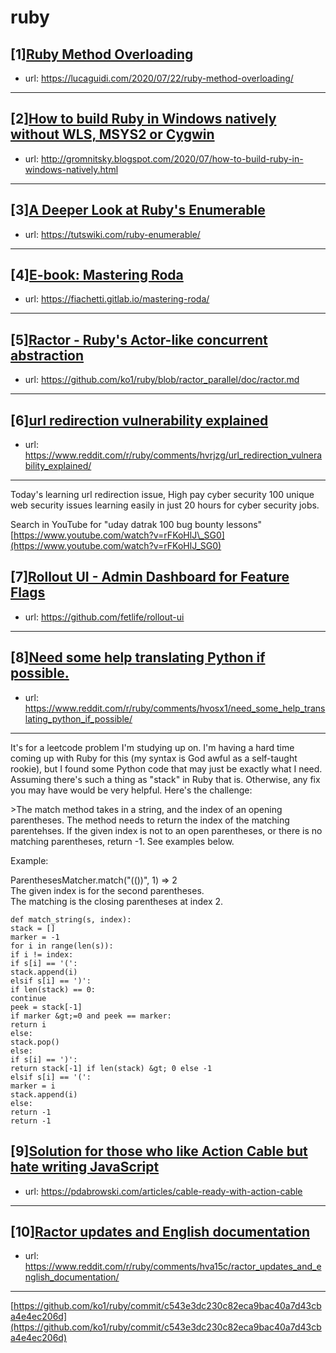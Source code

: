 # ruby
## [1][Ruby Method Overloading](https://www.reddit.com/r/ruby/comments/hvpwll/ruby_method_overloading/)
- url: https://lucaguidi.com/2020/07/22/ruby-method-overloading/
---

## [2][How to build Ruby in Windows natively without WLS, MSYS2 or Cygwin](https://www.reddit.com/r/ruby/comments/hvpgqu/how_to_build_ruby_in_windows_natively_without_wls/)
- url: http://gromnitsky.blogspot.com/2020/07/how-to-build-ruby-in-windows-natively.html
---

## [3][A Deeper Look at Ruby's Enumerable](https://www.reddit.com/r/ruby/comments/hvr9xe/a_deeper_look_at_rubys_enumerable/)
- url: https://tutswiki.com/ruby-enumerable/
---

## [4][E-book: Mastering Roda](https://www.reddit.com/r/ruby/comments/hvjj6j/ebook_mastering_roda/)
- url: https://fiachetti.gitlab.io/mastering-roda/
---

## [5][Ractor - Ruby's Actor-like concurrent abstraction](https://www.reddit.com/r/ruby/comments/hvpwe0/ractor_rubys_actorlike_concurrent_abstraction/)
- url: https://github.com/ko1/ruby/blob/ractor_parallel/doc/ractor.md
---

## [6][url redirection vulnerability explained](https://www.reddit.com/r/ruby/comments/hvrjzg/url_redirection_vulnerability_explained/)
- url: https://www.reddit.com/r/ruby/comments/hvrjzg/url_redirection_vulnerability_explained/
---
Today's  learning url redirection issue,  High pay cyber security 100 unique web  security issues learning easily in just 20 hours for cyber security  jobs.

Search in YouTube for "uday datrak 100 bug bounty lessons" [https://www.youtube.com/watch?v=rFKoHlJ\_SG0](https://www.youtube.com/watch?v=rFKoHlJ_SG0)
## [7][Rollout UI - Admin Dashboard for Feature Flags](https://www.reddit.com/r/ruby/comments/hvsip1/rollout_ui_admin_dashboard_for_feature_flags/)
- url: https://github.com/fetlife/rollout-ui
---

## [8][Need some help translating Python if possible.](https://www.reddit.com/r/ruby/comments/hvosx1/need_some_help_translating_python_if_possible/)
- url: https://www.reddit.com/r/ruby/comments/hvosx1/need_some_help_translating_python_if_possible/
---
It's for a leetcode problem I'm studying up on. I'm having a hard time coming up with Ruby for this (my syntax is God awful as a self-taught rookie), but I found some Python code that may just be exactly what I need. Assuming there's such a thing as "stack" in Ruby that is. Otherwise, any fix you may have would be very helpful. Here's the challenge:

&gt;The match method takes in a string, and the index of an opening parentheses. The method needs to return the index of the matching parentehses. If the given index is not to an open parentheses, or there is no matching parentheses, return -1. See examples below.

Example:

ParenthesesMatcher.match("(())", 1) =&gt; 2   
The given index is for the second parentheses.   
The matching is the closing parentheses at index 2.

`def match_string(s, index):`  
`stack = []`  
`marker = -1`  
`for i in range(len(s)):`  
`if i != index:`  
`if s[i] == '(':`  
`stack.append(i)`  
`elsif s[i] == ')':`  
`if len(stack) == 0:`  
`continue`  
`peek = stack[-1]`  
`if marker &gt;=0 and peek == marker:`  
`return i`  
`else:`   
`stack.pop()`  
`else:`  
`if s[i] == ')':`  
`return stack[-1] if len(stack) &gt; 0 else -1`  
`elsif s[i] == '(':`  
`marker = i`  
`stack.append(i)`  
`else:`   
`return -1`  
`return -1`
## [9][Solution for those who like Action Cable but hate writing JavaScript](https://www.reddit.com/r/ruby/comments/hv6uk2/solution_for_those_who_like_action_cable_but_hate/)
- url: https://pdabrowski.com/articles/cable-ready-with-action-cable
---

## [10][Ractor updates and English documentation](https://www.reddit.com/r/ruby/comments/hva15c/ractor_updates_and_english_documentation/)
- url: https://www.reddit.com/r/ruby/comments/hva15c/ractor_updates_and_english_documentation/
---
[https://github.com/ko1/ruby/commit/c543e3dc230c82eca9bac40a7d43cba4e4ec206d](https://github.com/ko1/ruby/commit/c543e3dc230c82eca9bac40a7d43cba4e4ec206d)
